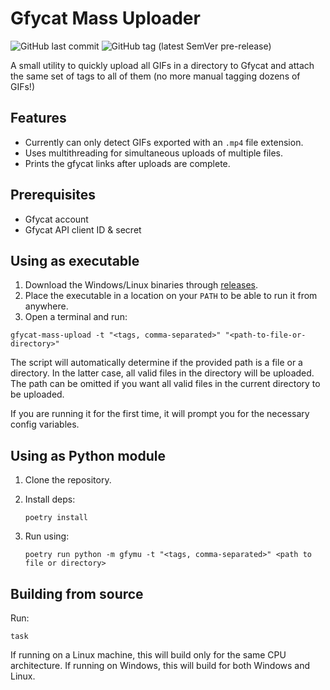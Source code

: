 # Gfycat Mass Uploader

![GitHub last commit](https://img.shields.io/github/last-commit/kvdomingo/gfycat-mass-uploader?style=for-the-badge)
![GitHub tag (latest SemVer pre-release)](https://img.shields.io/github/v/tag/kvdomingo/gfycat-mass-uploader?include_prereleases&style=for-the-badge)

A small utility to quickly upload all GIFs in a directory
to Gfycat and attach the same set of tags to all of them (no more
manual tagging dozens of GIFs!)

## Features

- Currently can only detect GIFs exported with an `.mp4` file extension.
- Uses multithreading for simultaneous uploads of multiple files.
- Prints the gfycat links after uploads are complete.

## Prerequisites

- Gfycat account
- Gfycat API client ID & secret

## Using as executable

1. Download the Windows/Linux binaries through
   [releases](https://github.com/kvdomingo/gfycat-mass-uploader/releases).
2. Place the executable in a location on your `PATH` to be able to run it from
   anywhere.
3. Open a terminal and run:

```shell
gfycat-mass-upload -t "<tags, comma-separated>" "<path-to-file-or-directory>"
```

The script will automatically determine if the provided path is a file or a
directory. In the latter case, all valid files in the directory will be
uploaded. The path can be omitted if you want all valid files in the current
directory to be uploaded.

If you are running it for the first time, it will prompt you for the necessary
config variables.

## Using as Python module

1. Clone the repository.
2. Install deps:
    ```shell
    poetry install
    ```

3. Run using:
    ```shell
    poetry run python -m gfymu -t "<tags, comma-separated>" <path to file or directory>
    ```

## Building from source

Run:

```shell
task
```

If running on a Linux machine, this will build only for the same CPU architecture. If running on Windows, this will
build for both Windows and Linux.
